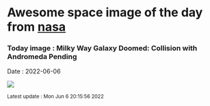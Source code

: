 
# Awesome space image of the day from [nasa](https://api.nasa.gov/)

### Today image : Milky Way Galaxy Doomed: Collision with Andromeda Pending

Date : 2022-06-06


![](https://apod.nasa.gov/apod/image/2206/M31MwBang_NASA_1080.jpg)

<small>Latest update : Mon Jun  6 20:15:56 2022</small>


